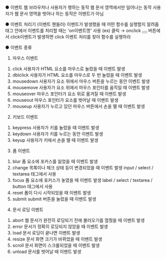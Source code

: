 ● 이벤트
웹 브라우저나 사용자가 행하는 동작
웹 문서 영역에서만 일어나는 동작
사용자가 웹 문서 영역을 벗어나 하는 동작은 이벤트가 아님


● 이벤트 처리기 (이벤트 핸들러)
이벤트가 발생했을 때 어떤 함수를 실행할지 알려줌
태그 안에서 이벤트를 처리할 때는  'on이벤트명' 사용
(ex) 클릭 → onclick
     <button class='over' id='open' onclick='showDetail()'></button>
     버튼에서 click이벤트가 발생하면 click 이벤트 처리를 찾아 함수를 실행하라

● 이벤트 종류
1. 마우스 이벤트
  1) click
     사용자가 HTML 요소를 마우스로 눌렀을 때 이벤트 발생
  2) dblclick
     사용자가 HTML 요소를 마우스로 두 번 눌렀을 때 이벤트 발생
  3) mousedown
     사용자가 요소 위에서 마우스 버튼을 누르는 동안 이벤트 발생
  4) mousemove
     사용자가 요소 위에서 마우스 포인터를 움직일 때 이벤트 발생
  5) mouseover
     마우스 포인터가 요소 위로 옮겨질 때 이벤트 발생
  6) mouseout
     마우스 포인터가 요소를 벗어날 때 이벤트 발생
  7) mouseup
     사용자가 누르고 있던 마우스 버튼에서 손을 뗄 때 이벤트 발생

2. 키보드 이벤트
  1) keypress
     사용자가 키를 눌렀을 때 이벤트 발생
  2) keydown
     사용자가 키를 누르는 동안 이벤트 발생
  3) keyup
     사용자가 키에서 손을 뗄 때 이벤트 발생

3. 폼 이벤트
  1) blur
     폼 요소에 포커스를 잃었을 때 이벤트 발생
  2) change
     목록이나 체크 상태 등이 변경되었을 때 이벤트 발생
     input / select / textarea 태그에서 사용
  3) focus
     폼 요소에 포커스가 놓였을 때 이벤트 발생
     label / select / textarea / button 태그에서 사용
  4) reset
     폼이 다시 시작되었을 때 이벤트 발생
  5) submit
     submit 버튼을 눌렀을 때 이벤트 발생

4. 문서 로딩 이벤트
  1) abort
     웹 문서가 완전히 로딩되기 전에 불러오기를 멈췄을 때 이벤트 발생
  2) error
     문서가 정확히 로딩되지 않았을 때 이벤트 발생
  3) load
     문서 로딩이 끝나면 이벤트 발생
  4) resize
     문서 화면 크기가 바뀌었을 때 이벤트 발생
  5) scroll
     문서 화면이 스크롤되었을 때 이벤트 발생
  6) unload
     문서를 벗어날 때 이벤트 발생

